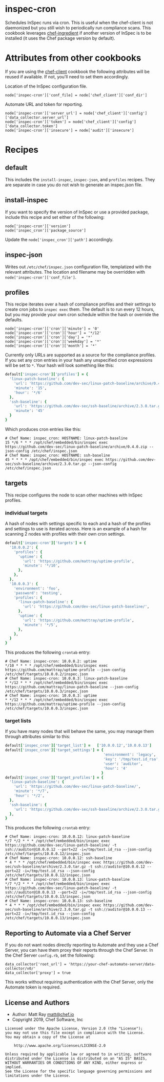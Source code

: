 # inspec-cron

Schedules InSpec runs via cron. This is useful when the chef-client is not daemonized but you still wish to periodically run compliance scans. This cookbook leverages [chef-ingredient](https://github.com/chef-cookbooks/chef-ingredient) if another version of InSpec is to be installed (it uses the Chef package version by default).

# Attributes from other cookbooks

If you are using the [chef-client](https://github.com/cookbooks/chef-client/) cookbook the following attributes will be reused if available. If not, you'll need to set them accordingly.

Location of the InSpec configuration file.

    node['inspec-cron']['conf_file] = node['chef_client']['conf_dir']

Automate URL and token for reporting.

    node['inspec-cron']['server_url'] = node['chef_client']['config']['data_collector.server_url']
    node['inspec-cron']['token'] = node['chef_client']['config']['data_collector.token']
    node['inspec-cron']['insecure'] = node['audit']['insecure']

# Recipes

## default

This includes the `install-inspec`, `inspec-json`, and `profiles` recipes. They are separate in case you do not wish to generate an inspec.json file.

## install-inspec

If you want to specify the version of InSpec or use a provided package, include this recipe and set either of the following:

    node['inspec-cron']['version']
    node['inspec_cron']['package_source']

Update the `node['inspec_cron']['path']` accordingly.

## inspec-json

Writes out `/etc/chef/inspec.json` configuration file, templatized with the relevant attributes. The location and filename may be overridden with `node['inspec-cron']['conf_file']`.

## profiles

This recipe iterates over a hash of compliance profiles and their settings to create cron jobs to `inspec exec` them. The default is to run every 12 hours, but you may provide your own cron schedule within the hash or override the defaults.

    node['inspec-cron']['cron']['minute'] = '0'
    node['inspec-cron']['cron']['hour'] = '*/12'
    node['inspec-cron']['cron']['day'] = '*'
    node['inspec-cron']['cron']['weekday'] = '*'
    node['inspec-cron']['cron']['month'] = '*'

Currently only URLs are supported as a source for the compliance profiles. If you set any cron entries in your hash any unspecified cron expressions will be set to `*`. Your hash will look something like this:

```ruby
default['inspec-cron']['profiles'] = {
  'linux-patch-baseline': {
    'url': 'https://github.com/dev-sec/linux-patch-baseline/archive/0.4.0.zip',
    'minute': '15',
    'hour': '*/6'
  },
  'ssh-baseline': {
    'url': 'https://github.com/dev-sec/ssh-baseline/archive/2.3.0.tar.gz',
    'minute': '45'
  }
}
```

Which produces cron entries like this:

    # Chef Name: inspec_cron: HOSTNAME: linux-patch-baseline
    15 */6 * * * /opt/chef/embedded/bin/inspec exec https://github.com/dev-sec/linux-patch-baseline/archive/0.4.0.zip --json-config /etc/chef/inspec.json
    # Chef Name: inspec_cron: HOSTNAME: ssh-baseline
    45 * * * * /opt/chef/embedded/bin/inspec exec https://github.com/dev-sec/ssh-baseline/archive/2.3.0.tar.gz --json-config /etc/chef/inspec.json

## targets

This recipe configures the node to scan other machines with InSpec profiles.

### individual targets

A hash of nodes with settings specific to each and a hash of the profiles and settings to use is iterated across. Here is an example of a hash for scanning 2 nodes with profiles with their own cron settings.

```ruby
default['inspec-cron']['targets'] = {
  '10.0.0.2': {
    'profiles': {
      'uptime': {
        'url': 'https://github.com/mattray/uptime-profile',
        'minute': '*/10',
      },
    },
  },
  '10.0.0.3': {
    'environment': 'foo',
    'password': 'testing',
    'profiles': {
      'linux-patch-baseline': {
        'url': 'https://github.com/dev-sec/linux-patch-baseline/',
      },
      'uptime': {
        'url': 'https://github.com/mattray/uptime-profile',
        'minute': '*/5',
      },
    },
  }
}
```

This produces the following `crontab` entry:
```
# Chef Name: inspec-cron: 10.0.0.2: uptime
*/10 * * * * /opt/chef/embedded/bin/inspec exec https://github.com/mattray/uptime-profile --json-config /etc/chef/targets/10.0.0.2/inspec.json
# Chef Name: inspec-cron: 10.0.0.3: linux-patch-baseline
* */12 * * * /opt/chef/embedded/bin/inspec exec https://github.com/mattray/linux-patch-baseline --json-config /etc/chef/targets/10.0.0.3/inspec.json
# Chef Name: inspec-cron: 10.0.0.3: uptime
* */12 * * * /opt/chef/embedded/bin/inspec exec https://github.com/mattray/uptime-profile --json-config /etc/chef/targets/10.0.0.3/inspec.json
```

### target lists

If you have many nodes that will behave the same, you may manage them through attributes similar to this:

```ruby
default['inspec_cron']['target_list'] =   ['10.0.0.12','10.0.0.13']
default['inspec_cron']['target_settings'] = {
                                             'environment': 'legacy',
                                             'key': '/tmp/test.id_rsa',
                                             'user': 'auditor',
                                             'hour': '4'
                                            }
default['inspec_cron']['target_profiles'] = {
  'linux-patch-baseline': {
    'url': 'https://github.com/dev-sec/linux-patch-baseline/',
    'minute': '*/7',
    'hour': '*/2',
  },
  'ssh-baseline': {
    'url': 'https://github.com/dev-sec/ssh-baseline/archive/2.3.0.tar.gz'
  },
}
```

This produces the following `crontab` entry:
```
# Chef Name: inspec-cron: 10.0.0.12: linux-patch-baseline
*/7 */2 * * * /opt/chef/embedded/bin/inspec exec https://github.com/dev-sec/linux-patch-baseline/ -t ssh://auditor@10.0.0.12 --port=22 -i=/tmp/test.id_rsa --json-config /etc/chef/targets/10.0.0.12/inspec.json
# Chef Name: inspec-cron: 10.0.0.12: ssh-baseline
* 4 * * * /opt/chef/embedded/bin/inspec exec https://github.com/dev-sec/ssh-baseline/archive/2.3.0.tar.gz -t ssh://auditor@10.0.0.12 --port=22 -i=/tmp/test.id_rsa --json-config /etc/chef/targets/10.0.0.12/inspec.json
# Chef Name: inspec-cron: 10.0.0.13: linux-patch-baseline
*/7 */2 * * * /opt/chef/embedded/bin/inspec exec https://github.com/dev-sec/linux-patch-baseline/ -t ssh://auditor@10.0.0.13 --port=22 -i=/tmp/test.id_rsa --json-config /etc/chef/targets/10.0.0.13/inspec.json
# Chef Name: inspec-cron: 10.0.0.13: ssh-baseline
* 4 * * * /opt/chef/embedded/bin/inspec exec https://github.com/dev-sec/ssh-baseline/archive/2.3.0.tar.gz -t ssh://auditor@10.0.0.13 --port=22 -i=/tmp/test.id_rsa --json-config /etc/chef/targets/10.0.0.13/inspec.json
```

## Reporting to Automate via a Chef Server

If you do not want nodes directly reporting to Automate and they use a Chef Server, you can have them proxy their reports through the Chef Server. In the Chef Server `config.rb`, set the following:

    data_collector['root_url'] = 'https://your-chef-automate-server/data-collector/v0/'
    data_collector['proxy'] = true

This works without requiring authentication with the Chef Server, only the Automate token is required.

## License and Authors

- Author: Matt Ray [matt@chef.io](mailto:matt@chef.io)
- Copyright 2019, Chef Software, Inc

```text
Licensed under the Apache License, Version 2.0 (the "License");
you may not use this file except in compliance with the License.
You may obtain a copy of the License at

    http://www.apache.org/licenses/LICENSE-2.0

Unless required by applicable law or agreed to in writing, software
distributed under the License is distributed on an "AS IS" BASIS,
WITHOUT WARRANTIES OR CONDITIONS OF ANY KIND, either express or implied.
See the License for the specific language governing permissions and
limitations under the License.
```

